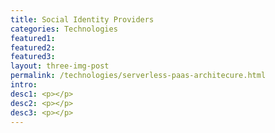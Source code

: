 ```yaml
---
title: Social Identity Providers
categories: Technologies
featured1:
featured2:
featured3:
layout: three-img-post
permalink: /technologies/serverless-paas-architecure.html
intro:
desc1: <p></p>
desc2: <p></p>
desc3: <p></p>
---
```

